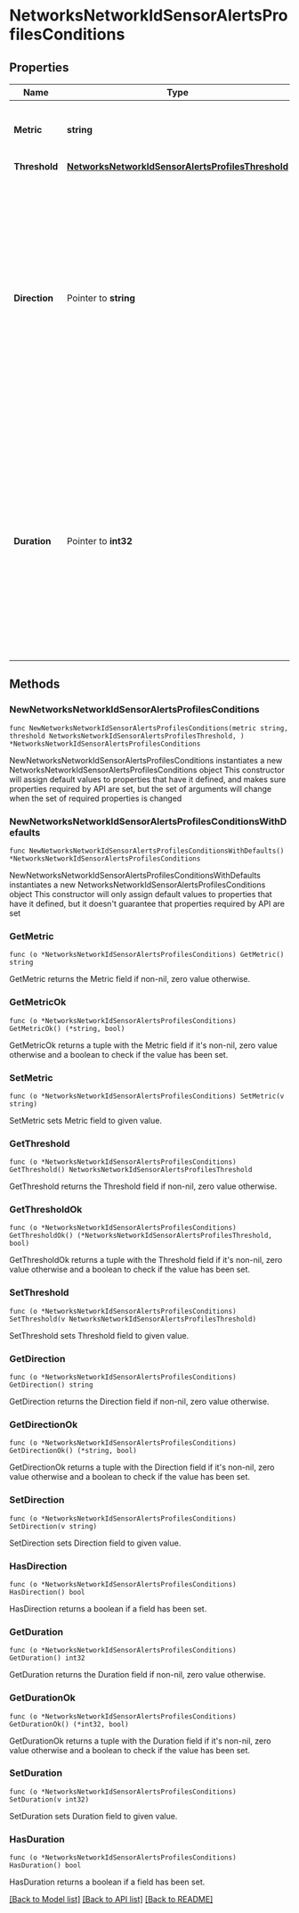 # NetworksNetworkIdSensorAlertsProfilesConditions

## Properties

Name | Type | Description | Notes
------------ | ------------- | ------------- | -------------
**Metric** | **string** | The type of sensor metric that will be monitored for changes. | 
**Threshold** | [**NetworksNetworkIdSensorAlertsProfilesThreshold**](NetworksNetworkIdSensorAlertsProfilesThreshold.md) |  | 
**Direction** | Pointer to **string** | If &#39;above&#39;, an alert will be sent when a sensor reads above the threshold. If &#39;below&#39;, an alert will be sent when a sensor reads below the threshold. Only applicable for temperature, humidity, realPower, apparentPower, powerFactor, voltage, current, and frequency thresholds. | [optional] 
**Duration** | Pointer to **int32** | Length of time in seconds that the triggering state must persist before an alert is sent. Available options are 0 seconds, 1 minute, 2 minutes, 3 minutes, 4 minutes, 5 minutes, 10 minutes, 15 minutes, 30 minutes, 1 hour, 2 hours, 4 hours, and 8 hours. Default is 0. | [optional] 

## Methods

### NewNetworksNetworkIdSensorAlertsProfilesConditions

`func NewNetworksNetworkIdSensorAlertsProfilesConditions(metric string, threshold NetworksNetworkIdSensorAlertsProfilesThreshold, ) *NetworksNetworkIdSensorAlertsProfilesConditions`

NewNetworksNetworkIdSensorAlertsProfilesConditions instantiates a new NetworksNetworkIdSensorAlertsProfilesConditions object
This constructor will assign default values to properties that have it defined,
and makes sure properties required by API are set, but the set of arguments
will change when the set of required properties is changed

### NewNetworksNetworkIdSensorAlertsProfilesConditionsWithDefaults

`func NewNetworksNetworkIdSensorAlertsProfilesConditionsWithDefaults() *NetworksNetworkIdSensorAlertsProfilesConditions`

NewNetworksNetworkIdSensorAlertsProfilesConditionsWithDefaults instantiates a new NetworksNetworkIdSensorAlertsProfilesConditions object
This constructor will only assign default values to properties that have it defined,
but it doesn't guarantee that properties required by API are set

### GetMetric

`func (o *NetworksNetworkIdSensorAlertsProfilesConditions) GetMetric() string`

GetMetric returns the Metric field if non-nil, zero value otherwise.

### GetMetricOk

`func (o *NetworksNetworkIdSensorAlertsProfilesConditions) GetMetricOk() (*string, bool)`

GetMetricOk returns a tuple with the Metric field if it's non-nil, zero value otherwise
and a boolean to check if the value has been set.

### SetMetric

`func (o *NetworksNetworkIdSensorAlertsProfilesConditions) SetMetric(v string)`

SetMetric sets Metric field to given value.


### GetThreshold

`func (o *NetworksNetworkIdSensorAlertsProfilesConditions) GetThreshold() NetworksNetworkIdSensorAlertsProfilesThreshold`

GetThreshold returns the Threshold field if non-nil, zero value otherwise.

### GetThresholdOk

`func (o *NetworksNetworkIdSensorAlertsProfilesConditions) GetThresholdOk() (*NetworksNetworkIdSensorAlertsProfilesThreshold, bool)`

GetThresholdOk returns a tuple with the Threshold field if it's non-nil, zero value otherwise
and a boolean to check if the value has been set.

### SetThreshold

`func (o *NetworksNetworkIdSensorAlertsProfilesConditions) SetThreshold(v NetworksNetworkIdSensorAlertsProfilesThreshold)`

SetThreshold sets Threshold field to given value.


### GetDirection

`func (o *NetworksNetworkIdSensorAlertsProfilesConditions) GetDirection() string`

GetDirection returns the Direction field if non-nil, zero value otherwise.

### GetDirectionOk

`func (o *NetworksNetworkIdSensorAlertsProfilesConditions) GetDirectionOk() (*string, bool)`

GetDirectionOk returns a tuple with the Direction field if it's non-nil, zero value otherwise
and a boolean to check if the value has been set.

### SetDirection

`func (o *NetworksNetworkIdSensorAlertsProfilesConditions) SetDirection(v string)`

SetDirection sets Direction field to given value.

### HasDirection

`func (o *NetworksNetworkIdSensorAlertsProfilesConditions) HasDirection() bool`

HasDirection returns a boolean if a field has been set.

### GetDuration

`func (o *NetworksNetworkIdSensorAlertsProfilesConditions) GetDuration() int32`

GetDuration returns the Duration field if non-nil, zero value otherwise.

### GetDurationOk

`func (o *NetworksNetworkIdSensorAlertsProfilesConditions) GetDurationOk() (*int32, bool)`

GetDurationOk returns a tuple with the Duration field if it's non-nil, zero value otherwise
and a boolean to check if the value has been set.

### SetDuration

`func (o *NetworksNetworkIdSensorAlertsProfilesConditions) SetDuration(v int32)`

SetDuration sets Duration field to given value.

### HasDuration

`func (o *NetworksNetworkIdSensorAlertsProfilesConditions) HasDuration() bool`

HasDuration returns a boolean if a field has been set.


[[Back to Model list]](../README.md#documentation-for-models) [[Back to API list]](../README.md#documentation-for-api-endpoints) [[Back to README]](../README.md)


